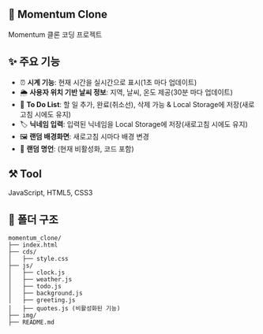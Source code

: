 ## 📌 Momentum Clone

Momentum 클론 코딩 프로젝트



## ✨ 주요 기능

- ⏰ **시계 기능**: 현재 시간을 실시간으로 표시(1초 마다 업데이트)
- 🌦 **사용자 위치 기반 날씨 정보**: 지역, 날씨, 온도 제공(30분 마다 업데이트)
- 📝 **To Do List**: 할 일 추가, 완료(취소선), 삭제 가능 & Local Storage에 저장(새로고침 시에도 유지)
- 🏷 **닉네임 입력**: 입력된 닉네임을 Local Storage에 저장(새로고침 시에도 유지)
- 🖼 **랜덤 배경화면**: 새로고침 시마다 배경 변경
- 📜 **랜덤 명언**: (현재 비활성화, 코드 포함)



## ⚒️ Tool
JavaScript, HTML5, CSS3


## 📂 폴더 구조

```
momentum_clone/
├── index.html
├── cds/
│   ├── style.css
├── js/
│   ├── clock.js
│   ├── weather.js
│   ├── todo.js
│   ├── background.js
│   ├── greeting.js
│   ├── quotes.js (비활성화된 기능)
├── img/
├── README.md
```
